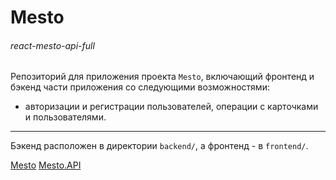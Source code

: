 # Mesto
###### react-mesto-api-full

Репозиторий для приложения проекта `Mesto`, включающий фронтенд и бэкенд части приложения со следующими возможностями:

- авторизации и регистрации пользователей, операции с карточками и пользователями.

------------

Бэкенд расположен в директории `backend/`, а фронтенд - в `frontend/`.


[Mesto](https://mrphysix.yandex.nomoreparties.sbs/sign-up "Mesto")
[Mesto.API](https://api.mrphysix.yandex.nomoreparties.sbs/sign-up "Mesto")
